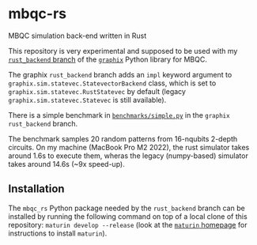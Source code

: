 # mbqc-rs
MBQC simulation back-end written in Rust

This repository is very experimental and supposed to be used with my
[`rust_backend` branch] of the [`graphix`] Python library for MBQC.

[`rust_backend` branch]: https://github.com/thierry-martinez/graphix/tree/rust_backend
[`graphix`]: https://github.com/TeamGraphix/graphix/

The graphix `rust_backend` branch adds an `impl` keyword argument to
`graphix.sim.statevec.StatevectorBackend` class, which is set to
`graphix.sim.statevec.RustStatevec` by default
(legacy `graphix.sim.statevec.Statevec` is still available).

There is a simple benchmark in [`benchmarks/simple.py`] in the `graphix` `rust_backend` branch.

[`benchmarks/simple.py`]: https://github.com/thierry-martinez/graphix/blob/rust_backend/benchmarks/simple.py

The benchmark samples 20 random patterns from 16-nqubits 2-depth
circuits.  On my machine (MacBook Pro M2 2022), the rust simulator
takes around 1.6s to execute them, wheras the legacy (numpy-based)
simulator takes around 14.6s (~9x speed-up).

## Installation

The `mbqc_rs` Python package needed by the `rust_backend` branch can
be installed by running the following command on top of a local clone
of this repository: `maturin develop --release` (look at the
[`maturin` homepage] for instructions to install `maturin`).

[`maturin` homepage]: https://www.maturin.rs/#usage
